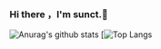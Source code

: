 ### Hi there ，I'm sunct.👋

![Anurag's github stats](https://github-readme-stats.vercel.app/api?username=sunct)
[![Top Langs](https://github-readme-stats.vercel.app/api/top-langs/?username=sunct)
<!--
**sunct/sunct** is a ✨ _special_ ✨ repository because its `README.md` (this file) appears on your GitHub profile.

Here are some ideas to get you started:

- 🔭 I’m currently working on ...
- 🌱 I’m currently learning ...
- 👯 I’m looking to collaborate on ...
- 🤔 I’m looking for help with ...
- 💬 Ask me about ...
- 📫 How to reach me: ...
- 😄 Pronouns: ...
- ⚡ Fun fact: ...
-->

